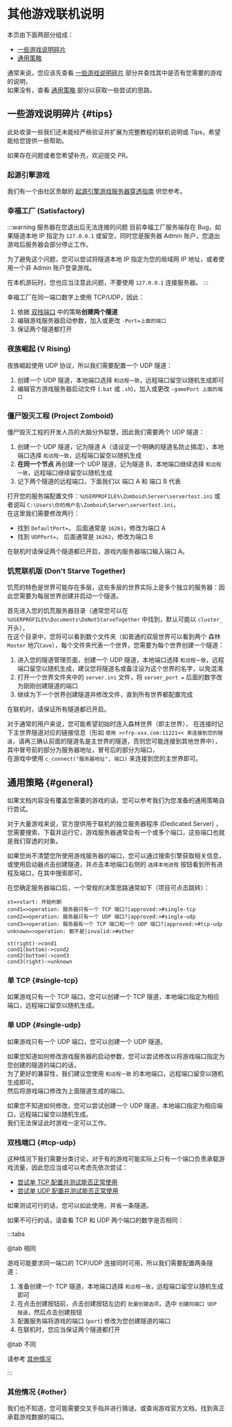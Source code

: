# 其他游戏联机说明

本页由下面两部分组成：

- [一些游戏说明碎片](#tips)
- [通用策略](#general)

通常来说，您应该先查看 [一些游戏说明碎片](#tips) 部分并查找其中是否有您需要的游戏的说明，  
如果没有，查看 [通用策略](#general) 部分以获取一些尝试的思路。

## 一些游戏说明碎片 {#tips}

此处收录一些我们还未能经严格验证并扩展为完整教程的联机说明或 Tips，希望能给您提供一些帮助。

如果存在问题或者您希望补充，欢迎提交 PR。

### 起源引擎游戏

我们有一个由社区贡献的 [起源引擎游戏服务器穿透指南](/offtopic/source) 供您参考。

### 幸福工厂 (Satisfactory)

:::warning 服务器在您退出后无法连接的问题
目前幸福工厂服务端存在 Bug，如果隧道本地 IP 指定为 `127.0.0.1` 或留空，同时您是服务器 Admin 账户，您退出游戏后服务器会部分停止工作。

为了避免这个问题，您可以尝试将隧道本地 IP 指定为您的局域网 IP 地址，或者使用一个非 Admin 账户登录游戏。

在本机游玩时，您也应当注意此问题，不要使用 `127.0.0.1` 连接服务器。
:::

幸福工厂在同一端口数字上使用 TCP/UDP，因此：

  1. 依据 [双栈端口](#tcp-udp) 中的策略**创建两个隧道**
  1. 编辑游戏服务器启动参数，加入或更改 `-Port=上面的端口`
  1. 保证两个隧道都打开

### 夜族崛起 (V Rising)

夜族崛起使用 UDP 协议，所以我们需要配置一个 UDP 隧道：

  1. 创建一个 UDP 隧道，本地端口选择 `和远程一致`，远程端口留空以随机生成即可
  1. 编辑官方游戏服务器启动文件 (`.bat` 或 `.sh`)，加入或更改 `-gamePort 上面的端口`

### 僵尸毁灭工程 (Project Zomboid)

僵尸毁灭工程的开发人员的大脑分外聪慧，因此我们需要两个 UDP 隧道：

  1. 创建一个 UDP 隧道，记为隧道 A（请设定一个明确的隧道名防止搞混），本地端口选择 `和远程一致`，远程端口留空以随机生成
  1. **在同一个节点** 再创建一个 UDP 隧道，记为隧道 B，本地端口继续选择 `和远程一致`，远程端口继续留空以随机生成
  1. 记下两个隧道的远程端口，下面我们以 端口 A 和 端口 B 代表
  
打开您的服务端配置文件：`%USERPROFILE%\Zomboid\Server\servertest.ini` 或者说叫 `C:\Users\你的用户名\Zomboid\Server\servertest.ini`，  
在这里我们需要修改两行：

- 找到 `DefaultPort=`， 后面通常是 `16261`，修改为端口 A
- 找到 `UDPPort=`， 后面通常是 `16262`，修改为端口 B

在联机时请保证两个隧道都已开启，游戏内服务器端口输入端口 A。

### 饥荒联机版 (Don't Starve Together)

饥荒的特色是世界可能存在多层，这些多层的世界实际上是多个独立的服务器：因此您需要为每层世界创建并启动一个隧道。

首先进入您的饥荒服务器目录（通常您可以在 `%USERPROFILE%\Documents\DoNotStarveTogether` 中找到，默认可能以 `cluster_` 开头），  
在这个目录中，您将可以看到数个文件夹（如普通的双层世界可以看到两个 森林`Master` 地穴`Cave`），每个文件夹代表一个世界，您需要为每个世界创建一个隧道：

  1. 进入您的隧道管理页面，创建一个 UDP 隧道，本地端口选择 `和远程一致`，远程端口留空以随机生成，建议您将隧道名或备注设为这个世界的名字，以免混淆
  1. 打开一个世界文件夹中的 `server.ini` 文件，将 `server_port =` 后面的数字改为刚刚创建隧道的端口
  1. 继续为下一个世界创建隧道并修改文件，直到所有世界都配置完成

在联机时，请保证所有隧道都已开启。

对于通常的用户来说，您可能希望初始时连入森林世界（即主世界），
在连接时记下主世界隧道对应的链接信息（形如 `使用 >>frp-xxx.com:11221<< 来连接到您的隧道`，请再三确认前面的隧道名是主世界的隧道，否则您可能连接到其他世界中），  
其中冒号前的部分为服务器地址，冒号后的部分为端口，  
在游戏中使用 `c_connect("服务器地址", 端口)` 来连接到您的主世界即可。

## 通用策略 {#general}

如果文档内容没有覆盖您需要的游戏的话，您可以参考我们为您准备的通用策略自行尝试。

对于大量游戏来说，官方提供用于联机的独立服务器程序 (Dedicated Server) ，  
您需要搜索、下载并运行它，游戏服务器通常会有一个或多个端口，这些端口也就是我们穿透的对象。

如果您尚不清楚您所使用游戏服务器的端口，您可以通过搜索引擎获取相关信息，或使用启动器点击创建隧道，并点击本地端口右侧的 `选择本地进程` 按钮看到所有进程及端口，在其中搜索即可。

在您确定服务器端口后，一个常规的决策思路通常如下（项目可点击跳转）：

```flow
st=>start: 开始判断
cond1=>operation: 服务器只有一个 TCP 端口?|approved:>#single-tcp
cond2=>operation: 服务器只有一个 UDP 端口?|approved:>#single-udp
cond3=>operation: 服务器有一个 TCP 端口和一个 UDP 端口?|approved:>#tcp-udp
unknown=>operation: 都不是|invalid:>#other

st(right)->cond1
cond1(bottom)->cond2
cond2(bottom)->cond3
cond3(right)->unknown
```

### 单 TCP {#single-tcp}

如果游戏只有一个 TCP 端口，您可以创建一个 TCP 隧道，本地端口指定为相应端口，远程端口留空以随机生成。

### 单 UDP {#single-udp}

如果游戏只有一个 UDP 端口，您可以创建一个 UDP 隧道。

如果您知道如何修改游戏服务器的启动参数，您可以尝试修改以将游戏端口指定为您创建的隧道的端口的话，  
为了更好的兼容性，我们建议您使用 `和远程一致` 的本地端口，远程端口留空以随机生成即可。  
然后将游戏端口修改为上面隧道生成的端口。

如果您不知道如何修改，您可以尝试创建一个 UDP 隧道，本地端口指定为相应端口，远程端口留空以随机生成。  
我们无法保证此时游戏一定可以工作。

### 双栈端口 {#tcp-udp}

这种情况下我们需要分类讨论，对于有的游戏可能实际上只有一个端口负责承载游戏流量，因此您应当或可以考虑先依次尝试：

- [尝试单 TCP 配置并测试能否正常使用](#single-tcp)
- [尝试单 UDP 配置并测试能否正常使用](#single-udp)

如果测试可行的话，您可以如此使用，并省一条隧道。

如果不可行的话，请查看 TCP 和 UDP 两个端口的数字是否相同：

:::tabs

@tab 相同

游戏可能要求同一端口的 TCP/UDP 连接同时可用，所以我们需要配置两条隧道：

  1. 准备创建一个 TCP 隧道，本地端口选择 `和远程一致`，远程端口留空以随机生成即可
  1. 在点击创建按钮前，点击创建按钮左边的 `批量创建选项`，选中 `创建同端口 UDP 隧道`，然后点击创建按钮
  1. 配置服务端将游戏的端口 (`port`) 修改为您创建隧道的端口
  1. 在联机时，您应当保证两个隧道都打开

@tab 不同

请参考 [其他情况](#other)

:::

### 其他情况 {#other}

我们也不知道，您可能需要交叉手指并进行猜谜。或查询游戏官方文档，找到真正承载游戏数据的端口。

